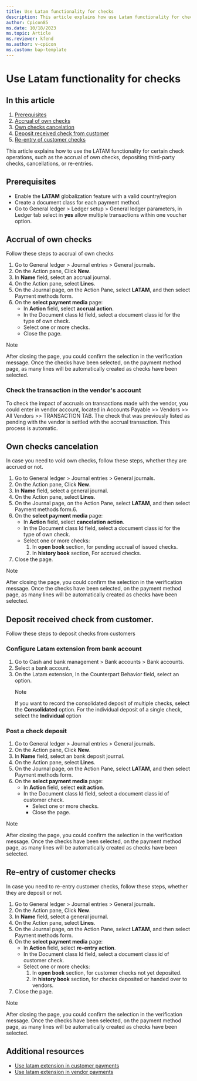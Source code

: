 ```yaml
---
title: Use Latam functionality for checks 
description: This article explains how use Latam functionality for checks
author: Cpicon85 
ms.date: 10/18/2023 
ms.topic: Article
ms.reviewer: kfend
ms.author: v-cpicon 
ms.custom: bap-template
---
```


# Use Latam functionality for checks 
## In this article
1. [Prerequisites]()
2. [Accrual of own checks]()
3. [Own checks cancelation]()
4. [Deposit received check from customer]()
5. [Re-entry of customer checks]()

This article explains how to use the LATAM functionality for certain check operations, such as the accrual of own checks, depositing third-party checks, cancellations, or re-entries.

## Prerequisites
* Enable the **LATAM** globalization feature with a valid country/region
* Create a document class for each payment method.
* Go to General ledger > Ledger setup > General ledger parameters, in Ledger tab select in **yes** allow multiple transactions within one voucher option.

## Accrual of own checks

Follow these steps to accrual of own checks
1. Go to General ledger > Journal entries > General journals.
2. On the Action pane, Click **New**.
3. In **Name** field, select an accrual journal. 
4. On the Action pane, select **Lines**.
5. On the Journal page, on the Action Pane, select **LATAM**, and then select Payment methods form.
6. On the **select payment media** page:
   - In **Action** field, select **accrual action**.
   - In the Document class Id field, select a document class id for the type of own check.
   - Select one or more checks.
   - Close the page.
> [!NOTE]
>After closing the page, you could confirm the selection in the verification message.
Once the checks have been selected, on the payment method page, as many lines will be automatically created as checks have been selected.


### Check the transaction in the vendor's account

To check the impact of accruals on transactions made with the vendor, you could enter in vendor account, located in Accounts Payable >> Vendors >> All Vendors >> TRANSACTION TAB. 
The check that was previously listed as pending with the vendor is settled with the accrual transaction. This process is automatic.

## Own checks cancelation
In case you need to void own checks, follow these steps, whether they are accrued or not.

1. Go to General ledger > Journal entries > General journals.
2. On the Action pane, Click **New**.
3. In **Name** field, select a general journal.
4. On the Action pane, select **Lines**.
5. On the Journal page, on the Action Pane, select **LATAM**, and then select Payment methods form.6. 
6. On the **select payment media** page:
   - In **Action** field, select **cancelation action**.
   - In the Document class Id field, select a document class id for the type of own check.
   - Select one or more checks:
     1. In **open book** section, for pending accrual of issued checks.
     2. In **history book** section, For accrued checks.
7. Close the page.

> [!NOTE]
>After closing the page, you could confirm the selection in the verification message.
Once the checks have been selected, on the payment method page, as many lines will be automatically created as checks have been selected.

## Deposit received check from customer.
Follow these steps to deposit checks from customers

### Configure Latam extension from bank account 

1. Go to Cash and bank management > Bank accounts > Bank accounts.
2. Select a bank account.
3. On the Latam extension, In the Counterpart Behavior field, select an option.
   > [!NOTE]
   > If you want to record the consolidated deposit of multiple checks, select the **Consolidated** option. For the individual deposit of a single check, select the **Individual** option

### Post a check deposit

1. Go to General ledger > Journal entries > General journals.
2. On the Action pane, Click **New**.
3. In **Name** field, select an bank deposit journal. 
4. On the Action pane, select **Lines**.
5. On the Journal page, on the Action Pane, select **LATAM**, and then select Payment methods form.
6. On the **select payment media** page:
   - In **Action** field, select **exit action**.
   - In the Document class Id field, select a document class id of customer check.
     - Select one or more checks.
     - Close the page.

> [!NOTE]
>After closing the page, you could confirm the selection in the verification message.
Once the checks have been selected, on the payment method page, as many lines will be automatically created as checks have been selected.

## Re-entry of customer checks
In case you need to re-entry customer checks, follow these steps, whether they are deposit or not.

1. Go to General ledger > Journal entries > General journals.
2. On the Action pane, Click **New**.
3. In **Name** field, select a general journal.
4. On the Action pane, select **Lines**.
5. On the Journal page, on the Action Pane, select **LATAM**, and then select Payment methods form.
6. On the **select payment media** page:
   - In **Action** field, select **re-entry action**.
   - In the Document class Id field, select a document class id of customer check.
   - Select one or more checks:
     1. In **open book** section, for customer checks not yet deposited.
     2. In **history book** section, for checks deposited or handed over to vendors.
7. Close the page.

> [!NOTE]
>After closing the page, you could confirm the selection in the verification message.
Once the checks have been selected, on the payment method page, as many lines will be automatically created as checks have been selected.

## Additional resources

* [Use latam extension in customer payments](ltm-latam-in-customer-payment.md)
* [Use latam extension in vendor payments](ltm-latam-in-vendor-payment.md)
